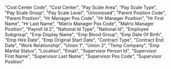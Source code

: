 "Cost Center Code", "Cost Center", "Pay Scale Area", "Pay Scale Type", "Pay Scale Group", "Pay Scale Level", "Unioniosed", "Parent Position Code", "Parent Position", "Hr Manager Pos Code", "Hr Manager Position", "Hr First Name", "Hr Last Name", "Matrix Manager Pos Code", "Matrix Manager Position", "Payroll Id 2", "National Id Type", "National Id", "Employee Subgroup", "Emp Display Name", "Emp Blood Group", "Emp Date Of Birth", "Emp Hire Date", "Emp Original Start Date", "Contract Type", "Contract End Date", "Work Relationship", "Union 1", "Union 2", "Temp Company", "Emp Marital Status", "Location", "Email", "Supervisor Person Id", "Supervisor First Name", "Supervisor Last Name", "Supervisor Pos Code", "Supervisor Position"